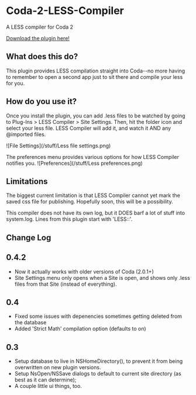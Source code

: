 Coda-2-LESS-Compiler
====================

A LESS compiler for Coda 2

[Download the plugin here!](https://github.com/mjvotaw/Coda-2-LESS-Compiler/raw/master/LESSCompile.codaplugin.zip)


What does this do?
------------------
This plugin provides LESS compilation straight into Coda--no more having to remember to open a second app just to sit there and compile your less for you.


How do you use it?
------------------

Once you install the plugin, you can add .less files to be watched by going to Plug-Ins > LESS Compiler > Site Settings.
Then, hit the folder icon and select your less file. LESS Compiler will add it, and watch it AND any @imported files.

![File Settings](/stuff/Less file settings.png)

The preferences menu provides various options for how LESS Compiler notifies you.
![Preferences](/stuff/Less preferences.png)

Limitations
-----------

The biggest current limitation is that LESS Compiler cannot yet mark the saved css file for publishing. Hopefully soon, this will be a possibility. 

This compiler does not have its own log, but it DOES barf a lot of stuff into system.log. Lines from this plugin start with 'LESS::'.


Change Log
----------
0.4.2
-----
- Now it actually works with older versions of Coda (2.0.1+)
- Site Settings menu only opens when a Site is open, and shows only .less files from that Site (instead of everything).

0.4
---
- Fixed some issues with depenencies sometimes getting deleted from the database
- Added 'Strict Math' compilation option (defaults to on)

0.3
---
- Setup database to live in NSHomeDirectory(), to prevent it from being overwritten on new plugin versions.
- Setup NsOpen/NSSave dialogs to default to current site directory (as best as it can determine);
- A couple little ui things, too.